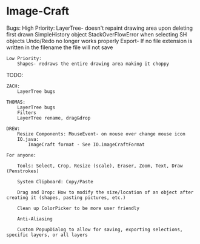 Image-Craft
===========

Bugs:
	High Priority:
		LayerTree- doesn't repaint drawing area upon deleting first drawn SimpleHistory object
					StackOverFlowError when selecting SH objects
					Undo/Redo no longer works properly
		Export- If no file extension is written in the filename the file will not save
				
	Low Priority:				
		Shapes- redraws the entire drawing area making it choppy

TODO:

	ZACH:
		LayerTree bugs

	THOMAS: 
		LayerTree bugs
		Filters
		LayerTree rename, drag&drop

	DREW: 
		Resize Components: MouseEvent- on mouse over change mouse icon
		IO.java:
			ImageCraft format - See IO.imageCraftFormat

	For anyone:
			
		Tools: Select, Crop, Resize (scale), Eraser, Zoom, Text, Draw (Penstrokes)

		System Clipboard: Copy/Paste

		Drag and Drop: How to modify the size/location of an object after creating it (shapes, pasting pictures, etc.)

		Clean up ColorPicker to be more user friendly

		Anti-Aliasing
		
		Custom PopupDialog to allow for saving, exporting selections, specific layers, or all layers